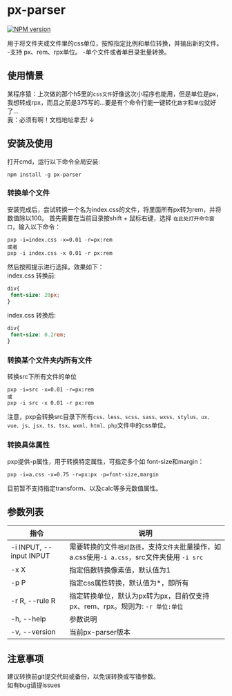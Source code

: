 # px-parser
[![NPM version](https://img.shields.io/npm/v/px-parser.svg)](https://www.npmjs.com/package/px-parser)

用于将文件夹或文件里的css单位，按照指定比例和单位转换，并输出新的文件。
-支持 px、rem、rpx单位。 
-单个文件或者单目录批量转换。 

## 使用情景
某程序猿：上次做的那个h5里的`css文件`好像这次小程序也能用，但是单位是px，我想转成rpx，而且之前是375写的...要是有个命令行能一键转化`数字`和`单位`就好了...  
我：必须有啊！文档地址拿去!  ↓

## 安装及使用
打开cmd，运行以下命令全局安装:
```
npm install -g px-parser
```
### 转换单个文件
安装完成后，尝试转换一个名为index.css的文件，将里面所有px转为rem，并将数值除以100。
首先需要在当前目录按shift + 鼠标右键，选择 `在此处打开命令窗口`，输入以下命令：
```
pxp -i=index.css -x=0.01 -r=px:rem
或者
pxp -i index.css -x 0.01 -r px:rem
```
然后按照提示进行选择。效果如下：  
index.css 转换前:
``` css
div{
 font-size: 20px;
}
```
index.css 转换后:
``` css
div{
 font-size: 0.2rem;
}
```
### 转换某个文件夹内所有文件
转换src下所有文件的单位
```
pxp -i=src -x=0.01 -r=px:rem
或
pxp -i src -x 0.01 -r px:rem
```
注意，pxp会转换src目录下所有`css、less、scss、sass、wxss、stylus、ux、vue、js、jsx、ts、tsx、wxml、html、php`文件中的css单位。

### 转换具体属性
pxp提供-p属性，用于转换特定属性，可指定多个如 font-size和margin：
```
pxp -i=a.css -x=0.75 -r=px:px -p=font-size,margin
```
目前暂不支持指定transform、以及calc等多元数值属性。

## 参数列表
| 指令 | 说明 |
| ---- | ---- |
| -i INPUT, --input INPUT | 需要转换的文件`相对路径`，支持`文件夹`批量操作，如a.css使用`-i a.css`，src文件夹使用 `-i src` |
| -x X | 指定倍数转换像素值，默认值为1 |
| -p P | 指定css属性转换，默认值为*，即所有 |
| -r R, --rule R | 指定转换单位，默认为px转为px，目前仅支持 px、rem、rpx。规则为: `-r 单位:单位`|
| -h, --help | 参数说明 |
| -v, --version | 当前px-parser版本 |

## 注意事项
建议转换前git提交代码或备份，以免误转换或写错参数。  
如有bug请提issues



